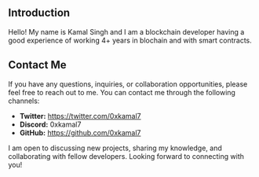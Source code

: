 ## Introduction

Hello! My name is Kamal Singh and I am a blockchain developer having a good experience of working 4+ years in blochain and with smart contracts.

## Contact Me

If you have any questions, inquiries, or collaboration opportunities, please feel free to reach out to me. You can contact me through the following channels:

-   **Twitter:** https://twitter.com/0xkamal7
-   **Discord:** 0xkamal7
-   **GitHub:** https://github.com/0xkamal7

I am open to discussing new projects, sharing my knowledge, and collaborating with fellow developers. Looking forward to connecting with you!

